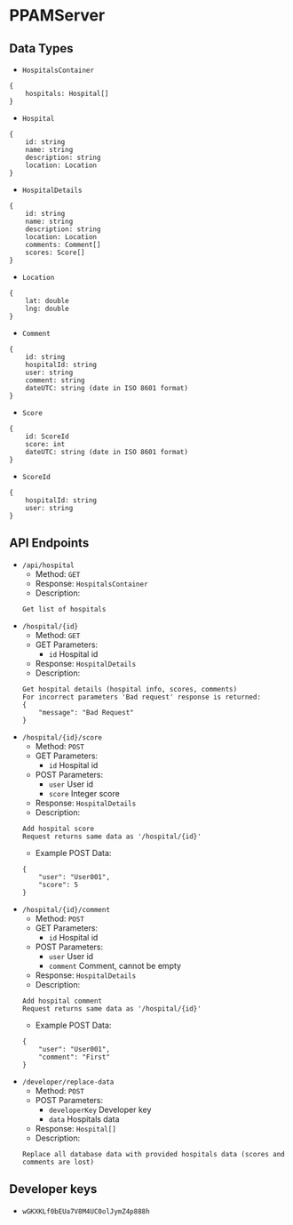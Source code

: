 # PPAMServer

## Data Types
* `HospitalsContainer`
```
{
	hospitals: Hospital[]
}
```
* `Hospital`
```
{
	id: string
    name: string
    description: string
    location: Location
}
```
* `HospitalDetails`
```
{
	id: string
    name: string
    description: string
    location: Location
    comments: Comment[]
    scores: Score[]
}
```
* `Location`
```
{
	lat: double
    lng: double
}
```
* `Comment`
```
{
	id: string
    hospitalId: string
    user: string
    comment: string
    dateUTC: string (date in ISO 8601 format)
}
```
* `Score`
```
{
	id: ScoreId
    score: int
    dateUTC: string (date in ISO 8601 format)
}
```
* `ScoreId`
```
{
	hospitalId: string
    user: string
}
```

## API Endpoints
* `/api/hospital`
	* Method: `GET`
    * Response: `HospitalsContainer`
	* Description:
	```
	Get list of hospitals
    ```
* `/hospital/{id}`
	* Method: `GET`
	* GET Parameters:
		* `id` Hospital id
    * Response: `HospitalDetails`
	* Description:
	```
    Get hospital details (hospital info, scores, comments)
    For incorrect parameters 'Bad request' response is returned:
    {
        "message": "Bad Request"
    }
    ```
* `/hospital/{id}/score`
	* Method: `POST`
	* GET Parameters:
    	* `id` Hospital id
    * POST Parameters:
    	* `user` User id
    	* `score` Integer score
    * Response: `HospitalDetails`
    * Description:
    ```
    Add hospital score
    Request returns same data as '/hospital/{id}'
    ```
    * Example POST Data:
    ```
    {
        "user": "User001",
        "score": 5
    }
    ```
* `/hospital/{id}/comment`
	* Method: `POST`
	* GET Parameters:
    	* `id` Hospital id
    * POST Parameters:
    	* `user` User id
    	* `comment` Comment, cannot be empty
    * Response: `HospitalDetails`
    * Description:
    ```
    Add hospital comment
    Request returns same data as '/hospital/{id}'
    ```
    * Example POST Data:
    ```
    {
    	"user": "User001",
        "comment": "First"
    }
    ```
* `/developer/replace-data`
	* Method: `POST`
    * POST Parameters:
    	* `developerKey` Developer key
    	* `data` Hospitals data
	* Response: `Hospital[]`
    * Description:
    ```
	Replace all database data with provided hospitals data (scores and comments are lost)
    ```

## Developer keys
* `wGKXKLf0bEUa7V8M4UC0olJymZ4p888h`